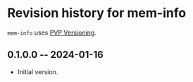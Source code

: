 # Revision history for mem-info

`mem-info` uses [PVP Versioning][1].

## 0.1.0.0 -- 2024-01-16

* Initial version.

[1]: https://pvp.haskell.org
